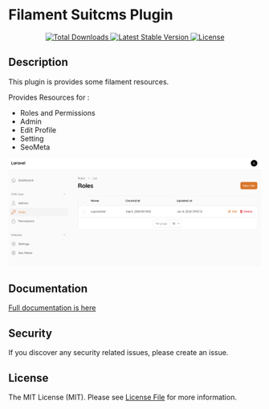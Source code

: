 # Filament Suitcms Plugin

<p align="center">
    <a href="https://packagist.org/packages/jhonoryza/filament-suitcms">
    <img src="https://poser.pugx.org/jhonoryza/filament-suitcms/d/total.svg" alt="Total Downloads">
    </a>
    <a href="https://packagist.org/packages/jhonoryza/filament-suitcms">
        <img src="https://poser.pugx.org/jhonoryza/filament-suitcms/v/stable.svg" alt="Latest Stable Version">
    </a>
    <a href="https://packagist.org/packages/jhonoryza/filament-suitcms">
        <img src="https://poser.pugx.org/jhonoryza/filament-suitcms/license.svg" alt="License">
    </a>
</p>

## Description

This plugin is provides some filament resources.

Provides Resources for :

- Roles and Permissions
- Admin
- Edit Profile
- Setting
- SeoMeta

![screenshot](./public/sc.png)

## Documentation

[Full documentation is here](https://filament-suitcms-plugin-docs.vercel.app)

## Security

If you discover any security related issues, please create an issue.

## License

The MIT License (MIT). Please see [License File](LICENSE.md) for more information.
